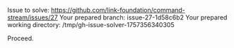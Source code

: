 Issue to solve: https://github.com/link-foundation/command-stream/issues/27
Your prepared branch: issue-27-1d58c6b2
Your prepared working directory: /tmp/gh-issue-solver-1757356340305

Proceed.